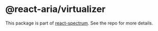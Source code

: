# @react-aria/virtualizer

This package is part of [react-spectrum](https://github.com/watheia/spectrum). See the repo for more details.
